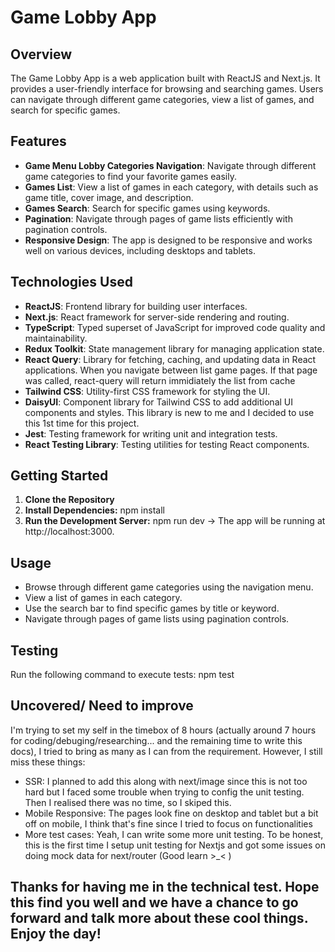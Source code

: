 # Game Lobby App

## Overview

The Game Lobby App is a web application built with ReactJS and Next.js. It provides a user-friendly interface for browsing and searching games. Users can navigate through different game categories, view a list of games, and search for specific games.

## Features

- **Game Menu Lobby Categories Navigation**: Navigate through different game categories to find your favorite games easily.
- **Games List**: View a list of games in each category, with details such as game title, cover image, and description.
- **Games Search**: Search for specific games using keywords.
- **Pagination**: Navigate through pages of game lists efficiently with pagination controls.
- **Responsive Design**: The app is designed to be responsive and works well on various devices, including desktops and tablets.

## Technologies Used

- **ReactJS**: Frontend library for building user interfaces.
- **Next.js**: React framework for server-side rendering and routing.
- **TypeScript**: Typed superset of JavaScript for improved code quality and maintainability.
- **Redux Toolkit**: State management library for managing application state.
- **React Query**: Library for fetching, caching, and updating data in React applications. When you navigate between list game pages. If that page was called, react-query will return immidiately the list from cache
- **Tailwind CSS**: Utility-first CSS framework for styling the UI.
- **DaisyUI**: Component library for Tailwind CSS to add additional UI components and styles. This library is new to me and I decided to use this 1st time for this project.
- **Jest**: Testing framework for writing unit and integration tests.
- **React Testing Library**: Testing utilities for testing React components.

## Getting Started

1. **Clone the Repository**
2. **Install Dependencies:** npm install
3. **Run the Development Server:** npm run dev -> The app will be running at http://localhost:3000.

## Usage
- Browse through different game categories using the navigation menu.
- View a list of games in each category.
- Use the search bar to find specific games by title or keyword.
- Navigate through pages of game lists using pagination controls.

## Testing
Run the following command to execute tests: npm test

## Uncovered/ Need to improve
I'm trying to set my self in the timebox of 8 hours (actually around 7 hours for coding/debuging/researching... and the remaining time to write this docs), I tried to bring as many as I can from the requirement. However, I still miss these things:
- SSR: I planned to add this along with next/image since this is not too hard but I faced some trouble when trying to config the unit testing. Then I realised there was no time, so I skiped this.
- Mobile Responsive: The pages look fine on desktop and tablet but a bit off on mobile, I think that's fine since I tried to focus on functionalities
- More test cases: Yeah, I can write some more unit testing. To be honest, this is the first time I setup unit testing for Nextjs and got some issues on doing mock data for next/router (Good learn >_< )

## Thanks for having me in the technical test. Hope this find you well and we have a chance to go forward and talk more about these cool things. Enjoy the day!